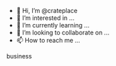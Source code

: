 - 👋 Hi, I’m @crateplace
- 👀 I’m interested in ...
- 🌱 I’m currently learning ...
- 💞️ I’m looking to collaborate on ...
- 📫 How to reach me ...

<!---
crateplace/crateplace is a ✨ special ✨ repository because its `README.md` (this file) appears on your GitHub profile.
You can click the Preview link to take a look at your changes.
--->
business
